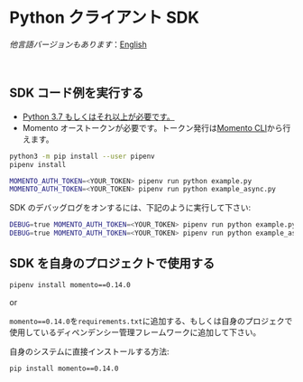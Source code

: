 # Python クライアント SDK

_他言語バージョンもあります_：[English](README.md)

<br>

## SDK コード例を実行する

- [Python 3.7 もしくはそれ以上が必要です。](https://www.python.org/downloads/)
- Momento オーストークンが必要です。トークン発行は[Momento CLI](https://github.com/momentohq/momento-cli)から行えます。

```bash
python3 -m pip install --user pipenv
pipenv install
```

```bash
MOMENTO_AUTH_TOKEN=<YOUR_TOKEN> pipenv run python example.py
MOMENTO_AUTH_TOKEN=<YOUR_TOKEN> pipenv run python example_async.py
```

SDK のデバッグログをオンするには、下記のように実行して下さい:

```bash
DEBUG=true MOMENTO_AUTH_TOKEN=<YOUR_TOKEN> pipenv run python example.py
DEBUG=true MOMENTO_AUTH_TOKEN=<YOUR_TOKEN> pipenv run python example_async.py
```

## SDK を自身のプロジェクトで使用する

```bash
pipenv install momento==0.14.0
```

or

`momento==0.14.0`を`requirements.txt`に追加する、もしくは自身のプロジェクで使用しているディペンデンシー管理フレームワークに追加して下さい。

自身のシステムに直接インストールする方法:

```bash
pip install momento==0.14.0
```
